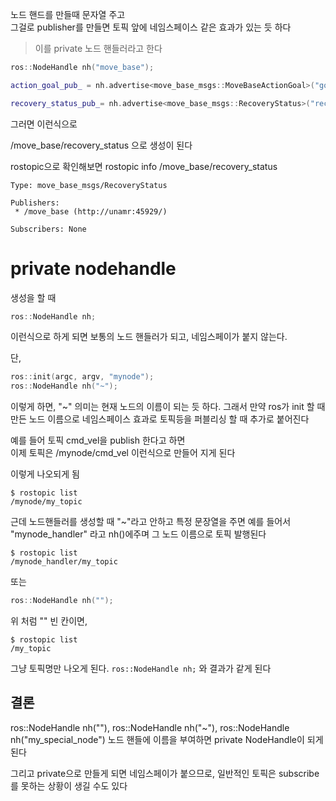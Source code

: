 
노드 핸드를 만들때 문자열 주고   
그걸로 publisher를 만들면 토픽 앞에 네임스페이스 같은 효과가 있는 듯 하다 

> 이를 private 노드 핸들러라고 한다

```cpp
ros::NodeHandle nh("move_base");

action_goal_pub_ = nh.advertise<move_base_msgs::MoveBaseActionGoal>("goal", 1);

recovery_status_pub_= nh.advertise<move_base_msgs::RecoveryStatus>("recovery_status", 1);
```

그러면 이런식으로

/move_base/recovery_status 으로 생성이 된다  


rostopic으로 확인해보면 rostopic info /move_base/recovery_status
```
Type: move_base_msgs/RecoveryStatus

Publishers: 
 * /move_base (http://unamr:45929/)

Subscribers: None
```

# private nodehandle
생성을 할 때 
```cpp
ros::NodeHandle nh;
```
이런식으로 하게 되면 보통의 노드 핸들러가 되고, 네임스페이가 붙지 않는다.   

단, 
```cpp
ros::init(argc, argv, "mynode");
ros::NodeHandle nh("~");
```
이렇게 하면, "~" 의미는 현재 노드의 이름이 되는 듯 하다. 그래서 만약 ros가 init 할 때 만든 노드 이름으로 
네임스페이스 효과로 토픽등을 퍼블리싱 할 때 추가로 붙어진다

예를 들어 토픽 cmd_vel을 publish 한다고 하면  
이제 토픽은 /mynode/cmd_vel 이런식으로 만들어 지게 된다 

이렇게 나오되게 됨
```
$ rostopic list
/mynode/my_topic
```

근데 노드핸들러를 생성할 때 "~"라고 안하고 특정 문장열을 주면 예를 들어서   
"mynode_handler" 라고 nh()에주며 그 노드 이름으로 토픽 발행된다
```
$ rostopic list
/mynode_handler/my_topic
```

또는 
```cpp
ros::NodeHandle nh("");
```
위 처럼 "" 빈 칸이면, 
```
$ rostopic list
/my_topic

```

그냥 토픽명만 나오게 된다. `ros::NodeHandle nh;` 와 결과가 같게 된다


## 결론
ros::NodeHandle nh(""), ros::NodeHandle nh("~"), ros::NodeHandle nh("my_special_node")
노드 핸들에 이름을 부여하면 private NodeHandle이 되게 된다 

그리고 private으로 만들게 되면 네임스페이가 붙으므로, 일반적인 토픽은 subscribe를 못하는 상황이 생길 수도 있다